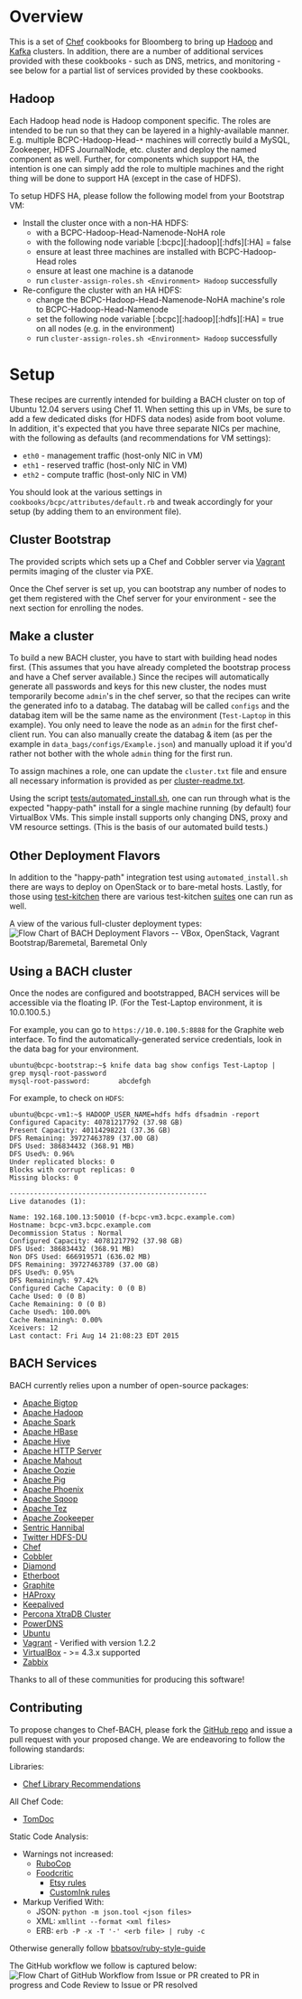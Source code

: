 Overview
========

This is a set of [Chef](https://github.com/opscode/chef) cookbooks for Bloomberg to bring up
[Hadoop](http://hadoop.apache.org/) and [Kafka](http://kafka.apache.org)
clusters. In addition, there are a number of additional services provided with
these cookbooks - such as DNS, metrics, and monitoring - see below for a partial
list of services provided by these cookbooks.

Hadoop
------

Each Hadoop head node is Hadoop component specific. The roles are intended to
be run so that they can be layered in a highly-available manner. E.g. multiple
BCPC-Hadoop-Head-``*`` machines will correctly build a MySQL, Zookeeper, HDFS
JournalNode, etc. cluster and deploy the named component as well. Further,
for components which support HA, the intention is one can simply add the
role to multiple machines and the right thing will be done to support HA
(except in the case of HDFS).

To setup HDFS HA, please follow the following model from your Bootstrap VM:
* Install the cluster once with a non-HA HDFS:
  - with a BCPC-Hadoop-Head-Namenode-NoHA role
  - with the following node variable [:bcpc][:hadoop][:hdfs][:HA] = false
  - ensure at least three machines are installed with BCPC-Hadoop-Head roles
  - ensure at least one machine is a datanode
  - run ``cluster-assign-roles.sh <Environment> Hadoop`` successfully
* Re-configure the cluster with an HA HDFS:
  - change the BCPC-Hadoop-Head-Namenode-NoHA machine's role to
    BCPC-Hadoop-Head-Namenode
  - set the following node variable [:bcpc][:hadoop][:hdfs][:HA] = true on
    all nodes (e.g. in the environment)
  - run ``cluster-assign-roles.sh <Environment> Hadoop`` successfully

Setup
=====

These recipes are currently intended for building a BACH cluster on top of
Ubuntu 12.04 servers using Chef 11. When setting this up in VMs, be sure to
add a few dedicated disks (for HDFS data nodes) aside from boot volume. In
addition, it's expected that you have three separate NICs per machine, with
the following as defaults (and recommendations for VM settings):
 - ``eth0`` - management traffic (host-only NIC in VM)
 - ``eth1`` - reserved traffic (host-only NIC in VM)
 - ``eth2`` - compute traffic (host-only NIC in VM)

You should look at the various settings in ``cookbooks/bcpc/attributes/default.rb``
and tweak accordingly for your setup (by adding them to an environment file).

Cluster Bootstrap
-----------------

The provided scripts which sets up a Chef and Cobbler server via
[Vagrant](http://www.vagrantup.com/) permits imaging of the cluster via PXE.

Once the Chef server is set up, you can bootstrap any number of nodes to get
them registered with the Chef server for your environment - see the next
section for enrolling the nodes.

Make a cluster
--------------

To build a new BACH cluster, you have to start with building head nodes
first. (This assumes that you have already completed the bootstrap process and
have a Chef server available.)  Since the recipes will automatically generate
all passwords and keys for this new cluster, the nodes must temporarily become
``admin``'s in the chef server, so that the recipes can write the generated info
to a databag.  The databag will be called ``configs`` and the databag item will
be the same name as the environment (``Test-Laptop`` in this example). You only
need to leave the node as an ``admin`` for the first chef-client run. You can
also manually create the databag & item (as per the example in
``data_bags/configs/Example.json``) and manually upload it if you'd rather not
bother with the whole ``admin`` thing for the first run.

To assign machines a role, one can update the ``cluster.txt`` file and ensure
all necessary information is provided as per [cluster-readme.txt](./cluster-readme.txt).

Using the script [tests/automated_install.sh](./tests/automated_install.sh),
one can run through what is the expected "happy-path" install for a single
machine running (by default) four VirtualBox VMs. This simple install supports
only changing DNS, proxy and VM resource settings. (This is the basis of our
automated build tests.)

Other Deployment Flavors
------------------------

In addition to the "happy-path" integration test using `automated_install.sh` there are ways to deploy on OpenStack or to bare-metal hosts. Lastly, for those using [test-kitchen](http://kitchen.ci/) there are various test-kitchen [suites](./.kitchen.yml) one can run as well.

A view of the various full-cluster deployment types:
![Flow Chart of BACH Deployment Flavors -- VBox, OpenStack, Vagrant Bootstrap/Baremetal, Baremetal Only][bach_deployments]

Using a BACH cluster
--------------------

Once the nodes are configured and bootstrapped, BACH services will be
accessible via the floating IP.  (For the Test-Laptop environment, it is
10.0.100.5.)

For example, you can go to ``https://10.0.100.5:8888`` for the Graphite
web interface.  To find the automatically-generated service credentials, look
in the data bag for your environment.

```
ubuntu@bcpc-bootstrap:~$ knife data bag show configs Test-Laptop | grep mysql-root-password
mysql-root-password:       abcdefgh
```

For example, to check on ``HDFS``:

```
ubuntu@bcpc-vm1:~$ HADOOP_USER_NAME=hdfs hdfs dfsadmin -report
Configured Capacity: 40781217792 (37.98 GB)
Present Capacity: 40114298221 (37.36 GB)
DFS Remaining: 39727463789 (37.00 GB)
DFS Used: 386834432 (368.91 MB)
DFS Used%: 0.96%
Under replicated blocks: 0
Blocks with corrupt replicas: 0
Missing blocks: 0

-------------------------------------------------
Live datanodes (1):

Name: 192.168.100.13:50010 (f-bcpc-vm3.bcpc.example.com)
Hostname: bcpc-vm3.bcpc.example.com
Decommission Status : Normal
Configured Capacity: 40781217792 (37.98 GB)
DFS Used: 386834432 (368.91 MB)
Non DFS Used: 666919571 (636.02 MB)
DFS Remaining: 39727463789 (37.00 GB)
DFS Used%: 0.95%
DFS Remaining%: 97.42%
Configured Cache Capacity: 0 (0 B)
Cache Used: 0 (0 B)
Cache Remaining: 0 (0 B)
Cache Used%: 100.00%
Cache Remaining%: 0.00%
Xceivers: 12
Last contact: Fri Aug 14 21:08:23 EDT 2015
```

BACH Services
-------------

BACH currently relies upon a number of open-source packages:

 - [Apache Bigtop](http://bigtop.apache.org/)
 - [Apache Hadoop](http://hadoop.apache.org/)
 - [Apache Spark](http://spark.apache.org/)
 - [Apache HBase](http://hbase.apache.org/)
 - [Apache Hive](http://hive.apache.org/)
 - [Apache HTTP Server](http://httpd.apache.org/)
 - [Apache Mahout](http://mahout.apache.org/)
 - [Apache Oozie](http://oozie.apache.org/)
 - [Apache Pig](http://pig.apache.org/)
 - [Apache Phoenix](http://phoenix.apache.org)
 - [Apache Sqoop](http://sqoop.apache.org/)
 - [Apache Tez](http://tez.apache.org)
 - [Apache Zookeeper](http://zookeeper.apache.org)
 - [Sentric Hannibal](https://github.com/sentric/hannibal/)
 - [Twitter HDFS-DU](https://github.com/twitter/hdfs-du)
 - [Chef](http://www.getchef.com/chef/)
 - [Cobbler](http://cobbler.github.io/)
 - [Diamond](https://github.com/BrightcoveOS/Diamond)
 - [Etherboot](http://etherboot.org/)
 - [Graphite](http://graphite.readthedocs.org/en/latest/)
 - [HAProxy](http://haproxy.1wt.eu/)
 - [Keepalived](http://www.keepalived.org/)
 - [Percona XtraDB Cluster](http://www.percona.com/software/percona-xtradb-cluster)
 - [PowerDNS](https://www.powerdns.com/)
 - [Ubuntu](http://www.ubuntu.com/)
 - [Vagrant](http://www.vagrantup.com/) - Verified with version 1.2.2
 - [VirtualBox](https://www.virtualbox.org/) - >= 4.3.x supported
 - [Zabbix](http://www.zabbix.com/)

Thanks to all of these communities for producing this software!

Contributing
------------

To propose changes to Chef-BACH, please fork the [GitHub repo](https://github.com/bloomberg/chef-bach)
and issue a pull request with your proposed change. We are endeavoring to
follow the following standards:

Libraries:
* [Chef Library Recommendations](https://www.chef.io/blog/2014/03/12/writing-libraries-in-chef-cookbooks/)

All Chef Code:
* [TomDoc](http://tomdoc.org/)

Static Code Analysis:
* Warnings not increased:
  * [RuboCop](http://batsov.com/rubocop/)
  * [Foodcritic](http://acrmp.github.io/foodcritic/)
    * [Etsy rules](https://github.com/etsy/foodcritic-rules)
    * [CustomInk rules](https://github.com/customink-webops/foodcritic-rules)
* Markup Verified With:
  * JSON: `python -m json.tool <json files>`
  * XML: `xmllint --format <xml files>`
  * ERB: `erb -P -x -T '-' <erb file> | ruby -c`

Otherwise generally follow [bbatsov/ruby-style-guide](https://github.com/bbatsov/ruby-style-guide)

The GitHub workflow we follow is captured below:
![Flow Chart of GitHub Workflow from Issue or PR created to PR in progress and Code Review to Issue or PR resolved][gh_workflow]

[gh_workflow]: https://github.com/bloomberg/chef-bach/blob/pages/readme-images/GitHub%20Workflow.png "GitHub process captured in yWorks yEd flow-chart"
[bach_deployments]: https://github.com/bloomberg/chef-bach/blob/pages/readme-images/BACH%20Deployment%20Types.png "BACH deployment options in yWorks yEd diagram"
